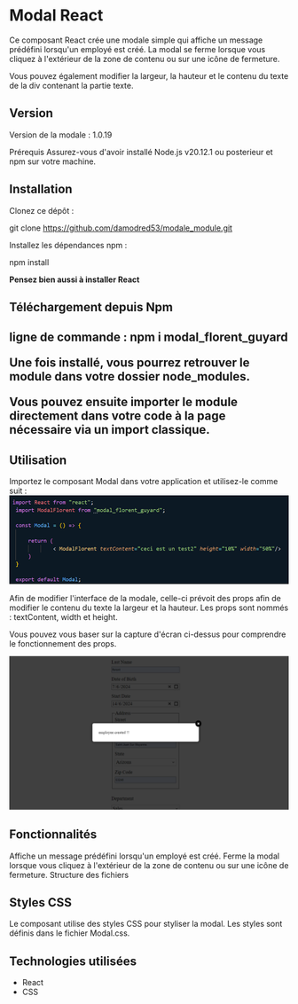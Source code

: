 <h1>Modal React</h1>

Ce composant React crée une modale simple qui affiche un message prédéfini lorsqu'un employé est créé. La modal se ferme lorsque vous cliquez à l'extérieur de la zone de contenu ou sur une icône de fermeture.

Vous pouvez également modifier la largeur, la hauteur et le contenu du texte de la div contenant
la partie texte.

<h2>Version</h2> 

Version de la modale : 1.0.19

Prérequis
Assurez-vous d'avoir installé Node.js v20.12.1 ou posterieur et npm sur votre machine.

<h2>Installation</h2>
Clonez ce dépôt :

git clone https://github.com/damodred53/modale_module.git

Installez les dépendances npm :

npm install

<strong>Pensez bien aussi à installer React</strong>

<h2>Téléchargement depuis Npm<h2>

ligne de commande : npm i modal_florent_guyard

Une fois installé, vous pourrez retrouver le module dans votre dossier node_modules.

Vous pouvez ensuite importer le module directement dans votre code à la page nécessaire via un import classique.

<h2>Utilisation</h2>
Importez le composant Modal dans votre application et utilisez-le comme suit :

<img src="https://github.com/damodred53/modale_module/blob/main/sample_modale.png"/>

Afin de modifier l'interface de la modale, celle-ci prévoit des props afin de modifier le contenu du texte
la largeur et la hauteur. Les props sont nommés : textContent, width et height. 

Vous pouvez vous baser sur la capture d'écran ci-dessus pour comprendre le fonctionnement des props.

<img src="https://github.com/damodred53/modale_module/blob/main/capture_modal_activated.png" />

<h2>Fonctionnalités</h2>

Affiche un message prédéfini lorsqu'un employé est créé.
Ferme la modal lorsque vous cliquez à l'extérieur de la zone de contenu ou sur une icône de fermeture.
Structure des fichiers

<h2>Styles CSS</h2>

Le composant utilise des styles CSS pour styliser la modal. Les styles sont définis dans le fichier Modal.css.

<h2>Technologies utilisées</h2>

<ul>
  <li>React</li>
  <li>CSS</li>
</ul>


